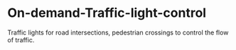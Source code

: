 # On-demand-Traffic-light-control
Traffic lights for road intersections, pedestrian crossings to control the flow of traffic.
